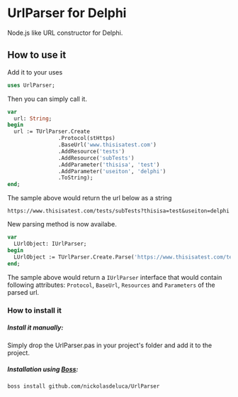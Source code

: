 # UrlParser for Delphi
 Node.js like URL constructor for Delphi.

## How to use it

Add it to your uses

```pascal
uses UrlParser;
```
Then you can simply call it.

```pascal
var
  url: String;
begin
  url := TUrlParser.Create
				.Protocol(stHttps)
				.BaseUrl('www.thisisatest.com')
				.AddResource('tests')
				.AddResource('subTests')
				.AddParameter('thisisa', 'test')
				.AddParameter('useiton', 'delphi')
				.ToString);
end;
```

The sample above would return the url below as a string

`
https://www.thisisatest.com/tests/subTests?thisisa=test&useiton=delphi
`

New parsing method is now availabe.

```pascal
var
  LUrlObject: IUrlParser;
begin
  LUrlObject := TUrlParser.Create.Parse('https://www.thisisatest.com/tests/subTests?thisisa=test&useiton=delphi');
end;
```

The sample above would return a `IUrlParser` interface that would contain following attributes: `Protocol`, `BaseUrl`, `Resources` and `Parameters` of the parsed url.

### How to install it

##### Install it manually:

Simply drop the UrlParser.pas in your project's folder and add it to the project.

##### Installation using [**Boss**](https://github.com/HashLoad/boss):

```
boss install github.com/nickolasdeluca/UrlParser
```